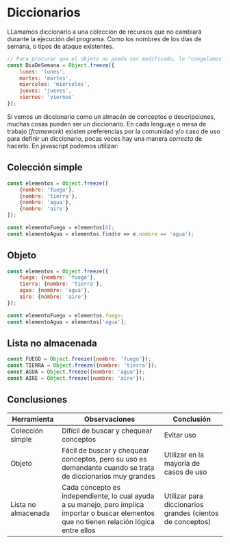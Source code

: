 # Diccionarios

LLamamos diccionario a una colección de recursos que no cambiará durante la ejecución del programa. Como los nombres de los días de semana, o tipos de ataque existentes.

```javascript
// Para procurar que el objeto no pueda ser modificado, lo "congelamos"
const DiaDeSemana = Object.freeze({
    lunes: 'lunes',
    martes: 'martes',
    miercoles: 'miércoles',
    jueves: 'jueves',
    viernes: 'viernes'
});
```

Si vemos un diccionario como un almacén de conceptos o descripciones, muchas cosas pueden ser un diccionario. En cada lenguaje o mesa de trabajo (*framework*) existen preferencias por la comunidad y/o caso de uso para definir un diccionario, pocas veces hay una manera *correcta* de hacerlo. En javascript podemos utilizar:

## Colección simple

```javascript
const elementos = Object.freeze([
    {nombre: 'fuego'},
    {nombre: 'tierra'},
    {nombre: 'agua'},
    {nombre: 'aire'}
]);

const elementoFuego = elementos[0];
const elementoAgua = elementos.find(e => e.nombre == 'agua');
```

## Objeto

```javascript
const elementos = Object.freeze({
    fuego: {nombre: 'fuego'},
    tierra: {nombre: 'tierra'},
    agua: {nombre: 'agua'},
    aire: {nombre: 'aire'}
});

const elementoFuego = elementos.fuego;
const elementoAgua = elementos['agua'];
```

## Lista no almacenada

```javascript
const FUEGO = Object.freeze({nombre: 'fuego'});
const TIERRA = Object.freeze({nombre: 'tierra'});
const AGUA = Object.freeze({nombre: 'agua'});
const AIRE = Object.freeze({nombre: 'aire'});
```

## Conclusiones

Herramienta|Observaciones|Conclusión
--|--|--
Colección simple|Difícil de buscar y chequear conceptos|Evitar uso
Objeto|Fácil de buscar y chequear conceptos, pero su uso es demandante cuando se trata de diccionarios muy grandes|Utilizar en la mayoría de casos de uso
Lista no almacenada|Cada concepto es independiente, lo cual ayuda a su manejo, pero implica importar o buscar elementos que no tienen relación lógica entre ellos|Utilizar para diccionarios grandes (cientos de conceptos)